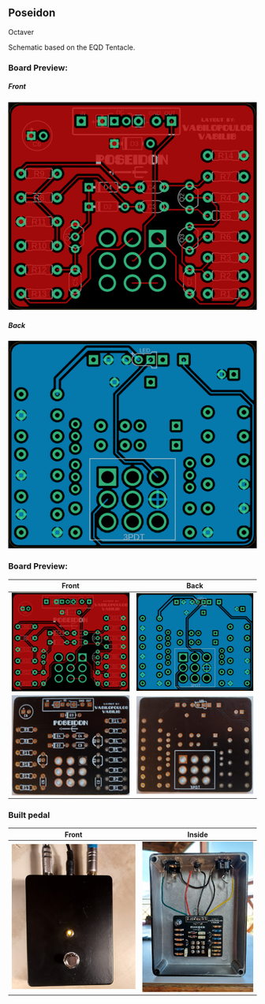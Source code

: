 ## Poseidon

Octaver

Schematic based on the EQD Tentacle.


### Board Preview: 

##### Front

![alt text](Poseidon_Front.png?raw=true)

##### Back

![alt text](Poseidon_Back.png?raw=true)

### Board Preview: 

Front             |  Back
:-------------------------:|:-------------------------:
<img src="Poseidon_Front.png?raw=true">  |  <img src="Poseidon_Back.png?raw=true">
<img src="Poseidon_picf.jpg?raw=true">  |  <img src="Poseidon_picb.jpg?raw=true">

### Built pedal

Front             |  Inside
:-------------------------:|:-------------------------:
<img src="Poseidon_shot.jpg?raw=true">  |  <img src="Poseidon_gutshot.jpg?raw=true">